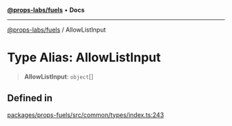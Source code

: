 [**@props-labs/fuels**](../README.md) • **Docs**

***

[@props-labs/fuels](../globals.md) / AllowListInput

# Type Alias: AllowListInput

> **AllowListInput**: `object`[]

## Defined in

[packages/props-fuels/src/common/types/index.ts:243](https://github.com/Props-Labs/octane/blob/09e744f342f4ccab903046cdb8054688422ab64d/packages/props-fuels/src/common/types/index.ts#L243)
